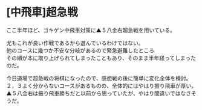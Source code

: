 # [中飛車]超急戦  

ここ半年ほど、ゴキゲン中飛車対策に▲５八金右超急戦を用いている。  

尤もこれが良い作戦であるから選んでいるわけではない。  
他のコースに幾つか不安な分岐があるので緊急避難したところ  
その順が本に取り上げられてしまったこともあり、そのまま半年経ってしまったのだ。  

今日道場で超急戦の将棋になったので、感想戦の後に簡単に変化全体を検討。  
２，３よく分からないコースがあるものの、全体的にはやはり振り飛車が厚い。  
▲５八金右は振り飛車勝ちだと以前から思っていたが、やはり間違いではなさそうだ。  
